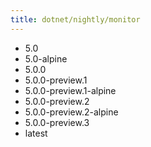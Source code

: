 ```yaml
---
title: dotnet/nightly/monitor
---
```

- 5.0
- 5.0-alpine
- 5.0.0
- 5.0.0-preview.1
- 5.0.0-preview.1-alpine
- 5.0.0-preview.2
- 5.0.0-preview.2-alpine
- 5.0.0-preview.3
- latest
